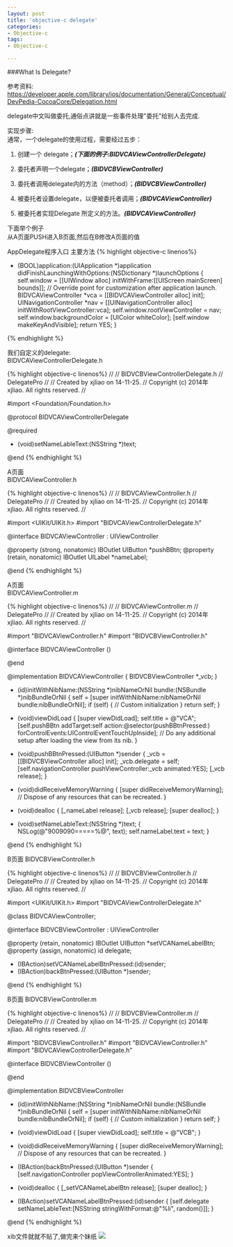```yaml
---
layout: post
title: 'objective-c delegate'
categories:
- Objective-c
tags:
- Objective-c

---
```

###What Is Delegate?  

参考资料:  
<https://developer.apple.com/library/ios/documentation/General/Conceptual/DevPedia-CocoaCore/Delegation.html>  

delegate中文叫做委托,通俗点讲就是一些事件处理"委托"给别人去完成.

实现步骤:  
通常，一个delegate的使用过程，需要经过五步：

1.    创建一个 delegate；___(下面的例子:BIDVCAViewControllerDelegate)___

2.    委托者声明一个delegate；___(BIDVCBViewController)___

3.    委托者调用delegate内的方法（method）；___(BIDVCBViewController)___

4.    被委托者设置delegate，以便被委托者调用；___(BIDVCAViewController)___

5.    被委托者实现Delegate 所定义的方法。___(BIDVCAViewController)___


下面举个例子  
从A页面PUSH进入B页面,然后在B修改A页面的值

AppDelegate程序入口 主要方法
{% highlight objective-c linenos%}
- (BOOL)application:(UIApplication *)application didFinishLaunchingWithOptions:(NSDictionary *)launchOptions
{
    self.window = [[UIWindow alloc] initWithFrame:[[UIScreen mainScreen] bounds]];
    // Override point for customization after application launch.
    BIDVCAViewController *vca = [[BIDVCAViewController alloc] init];
    UINavigationController *nav = [[UINavigationController alloc] initWithRootViewController:vca];
    self.window.rootViewController = nav;
    self.window.backgroundColor = [UIColor whiteColor];
    [self.window makeKeyAndVisible];
    return YES;
}

{% endhighlight %}

我们自定义的delegate:  
BIDVCAViewControllerDelegate.h  

{% highlight objective-c linenos%}
//
//  BIDVCBViewControllerDelegate.h
//  DelegatePro
//
//  Created by xjliao on 14-11-25.
//  Copyright (c) 2014年 xjliao. All rights reserved.
//

#import <Foundation/Foundation.h>

@protocol BIDVCAViewControllerDelegate <NSObject>

@required
- (void)setNameLableText:(NSString *)text;

@end
{% endhighlight %}

A页面  
BIDVCAViewController.h

{% highlight objective-c linenos%}
//
//  BIDVCAViewController.h
//  DelegatePro
//
//  Created by xjliao on 14-11-25.
//  Copyright (c) 2014年 xjliao. All rights reserved.
//

#import <UIKit/UIKit.h>
#import "BIDVCAViewControllerDelegate.h"


@interface BIDVCAViewController : UIViewController <BIDVCAViewControllerDelegate>

@property (strong, nonatomic) IBOutlet UIButton *pushBBtn;
@property (retain, nonatomic) IBOutlet UILabel *nameLabel;

@end
{% endhighlight %}

A页面  
BIDVCAViewController.m

{% highlight objective-c linenos%}
//
//  BIDVCAViewController.m
//  DelegatePro
//
//  Created by xjliao on 14-11-25.
//  Copyright (c) 2014年 xjliao. All rights reserved.
//

#import "BIDVCAViewController.h"
#import "BIDVCBViewController.h"

@interface BIDVCAViewController ()

@end

@implementation BIDVCAViewController
{
    BIDVCBViewController *_vcb;
}

- (id)initWithNibName:(NSString *)nibNameOrNil bundle:(NSBundle *)nibBundleOrNil
{
    self = [super initWithNibName:nibNameOrNil bundle:nibBundleOrNil];
    if (self) {
        // Custom initialization
    }
    return self;
}

- (void)viewDidLoad
{
    [super viewDidLoad];
    self.title = @"VCA";
    [self.pushBBtn addTarget:self action:@selector(pushBBtnPressed:) forControlEvents:UIControlEventTouchUpInside];
    // Do any additional setup after loading the view from its nib.
}

- (void)pushBBtnPressed:(UIButton *)sender
{
    _vcb = [[BIDVCBViewController alloc] init];
    _vcb.delegate = self;
    [self.navigationController pushViewController:_vcb animated:YES];
    [_vcb release];
}

- (void)didReceiveMemoryWarning
{
    [super didReceiveMemoryWarning];
    // Dispose of any resources that can be recreated.
}

- (void)dealloc
{
    [_nameLabel release];
    [_vcb release];
    [super dealloc];
}

- (void)setNameLableText:(NSString *)text;
{
    NSLog(@"9009090=====%@", text);
    self.nameLabel.text = text;
}

@end
{% endhighlight %}

B页面
BIDVCBViewController.h

{% highlight objective-c linenos%}
//
//  BIDVCBViewController.h
//  DelegatePro
//
//  Created by xjliao on 14-11-25.
//  Copyright (c) 2014年 xjliao. All rights reserved.
//

#import <UIKit/UIKit.h>
#import "BIDVCAViewControllerDelegate.h"

@class BIDVCAViewController;

@interface BIDVCBViewController : UIViewController

@property (retain, nonatomic) IBOutlet UIButton *setVCANameLabelBtn;
@property (assign, nonatomic) id<BIDVCAViewControllerDelegate> delegate;

- (IBAction)setVCANameLabelBtnPressed:(id)sender;
- (IBAction)backBtnPressed:(UIButton *)sender;

@end
{% endhighlight %}

B页面
BIDVCBViewController.m

{% highlight objective-c linenos%}
//
//  BIDVCBViewController.m
//  DelegatePro
//
//  Created by xjliao on 14-11-25.
//  Copyright (c) 2014年 xjliao. All rights reserved.
//

#import "BIDVCBViewController.h"
#import "BIDVCAViewController.h"
#import "BIDVCAViewControllerDelegate.h"

@interface BIDVCBViewController ()

@end

@implementation BIDVCBViewController

- (id)initWithNibName:(NSString *)nibNameOrNil bundle:(NSBundle *)nibBundleOrNil
{
    self = [super initWithNibName:nibNameOrNil bundle:nibBundleOrNil];
    if (self) {
        // Custom initialization
    }
    return self;
}

- (void)viewDidLoad
{
    [super viewDidLoad];
    self.title = @"VCB";
}

- (void)didReceiveMemoryWarning
{
    [super didReceiveMemoryWarning];
    // Dispose of any resources that can be recreated.
}

- (IBAction)backBtnPressed:(UIButton *)sender
{
    [self.navigationController popViewControllerAnimated:YES];
}

- (void)dealloc
{
    [_setVCANameLabelBtn release];
    [super dealloc];
}

- (IBAction)setVCANameLabelBtnPressed:(id)sender
{
    [self.delegate setNameLableText:[NSString stringWithFormat:@"%li", random()]];
}

@end
{% endhighlight %}

xib文件就就不贴了,做完来个妹纸
![](http://xjliao-images.qiniudn.com/mm.jpeg)